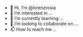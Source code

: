 - 👋 Hi, I’m @lorenzrosia
- 👀 I’m interested in ...
- 🌱 I’m currently learning ...
- 💞️ I’m looking to collaborate on ...
- 📫 How to reach me ...

<!---
lorenzrosia/lorenzrosia is a ✨ special ✨ repository because its `README.md` (this file) appears on your GitHub profile.
You can click the Preview link to take a look at your changes.
--->
